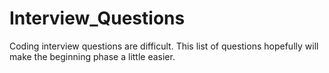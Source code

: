 # Interview_Questions

Coding interview questions are difficult. This list of questions hopefully will make the beginning phase a little easier.
